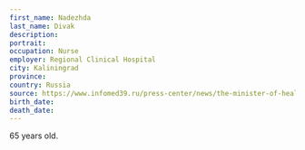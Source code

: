 ```yaml
---
first_name: Nadezhda
last_name: Divak
description: 
portrait: 
occupation: Nurse
employer: Regional Clinical Hospital
city: Kaliningrad
province: 
country: Russia
source: https://www.infomed39.ru/press-center/news/the-minister-of-health-turned-to-colleagues-on-the-occasion-of-the-death-of-the-nurse-regional-hospi/
birth_date: 
death_date: 
---
```


65 years old.